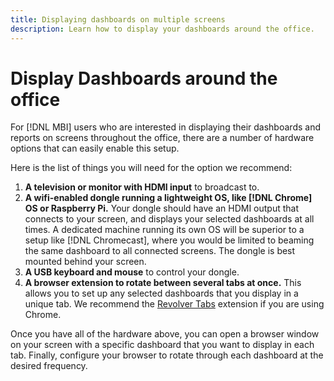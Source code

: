 ```yaml
---
title: Displaying dashboards on multiple screens
description: Learn how to display your dashboards around the office.
---
```

# Display Dashboards around the office

For  [!DNL MBI]  users who are interested in displaying their dashboards and reports on screens throughout the office, there are a number of hardware options that can easily enable this setup.

Here is the list of things you will need for the option we recommend:

1. **A television or monitor with HDMI input** to broadcast to.
1. **A wifi-enabled dongle running a lightweight OS, like [!DNL Chrome] OS or Raspberry Pi.** Your dongle should have an HDMI output that connects to your screen, and displays your selected dashboards at all times. A dedicated machine running its own OS will be superior to a setup like [!DNL Chromecast], where you would be limited to beaming the same dashboard to all connected screens. The dongle is best mounted behind your screen.
1. **A USB keyboard and mouse** to control your dongle.
1. **A browser extension to rotate between several tabs at once.** This allows you to set up any selected dashboards that you display in a unique tab. We recommend the [Revolver Tabs](https://chrome.google.com/webstore/detail/revolver-tabs/dlknooajieciikpedpldejhhijacnbda?hl=en) extension if you are using Chrome.

Once you have all of the hardware above, you can open a browser window on your screen with a specific dashboard that you want to display in each tab. Finally, configure your browser to rotate through each dashboard at the desired frequency.
